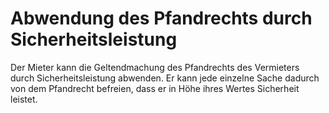 # Abwendung des Pfandrechts durch Sicherheitsleistung

Der Mieter kann die Geltendmachung des Pfandrechts des Vermieters durch Sicherheitsleistung abwenden. Er kann jede einzelne Sache dadurch von dem Pfandrecht befreien, dass er in Höhe ihres Wertes Sicherheit leistet. 

